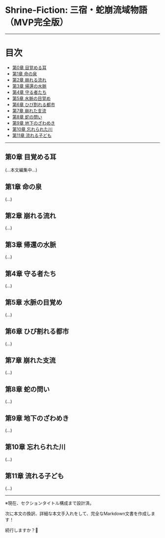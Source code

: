 # Shrine-Fiction: 三宿・蛇崩流域物語（MVP完全版）

---

# 目次

- [第0章 目覚める耳](#第0章-目覚める耳)
- [第1章 命の泉](#第1章-命の泉)
- [第2章 崩れる流れ](#第2章-崩れる流れ)
- [第3章 帰還の水脈](#第3章-帰還の水脈)
- [第4章 守る者たち](#第4章-守る者たち)
- [第5章 水脈の目覚め](#第5章-水脈の目覚め)
- [第6章 ひび割れる都市](#第6章-ひび割れる都市)
- [第7章 崩れた支流](#第7章-崩れた支流)
- [第8章 蛇の問い](#第8章-蛇の問い)
- [第9章 地下のざわめき](#第9章-地下のざわめき)
- [第10章 忘れられた川](#第10章-忘れられた川)
- [第11章 流れる子ども](#第11章-流れる子ども)

---

## 第0章 目覚める耳

(...本文編集中...)

## 第1章 命の泉

(...)

## 第2章 崩れる流れ

(...)

## 第3章 帰還の水脈

(...)

## 第4章 守る者たち

(...)

## 第5章 水脈の目覚め

(...)

## 第6章 ひび割れる都市

(...)

## 第7章 崩れた支流

(...)

## 第8章 蛇の問い

(...)

## 第9章 地下のざわめき

(...)

## 第10章 忘れられた川

(...)

## 第11章 流れる子ども

(...)

---

※現在、セクションタイトル構成まで設計済。

次に本文の換訳、詳細な本文手入れをして、完全なMarkdown文書を作成します！

続行しますか？🌟
